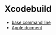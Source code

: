 # Xcodebuild

- [base command line](https://www.jianshu.com/p/88d9f2e57004)
- [Apple docment](https://help.apple.com/xcode/mac/current/#/itcaec37c2a6)
